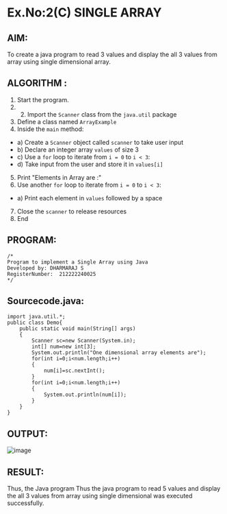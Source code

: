 # Ex.No:2(C)    SINGLE ARRAY

## AIM:
To create a java program to read 3 values and display the all 3 values from array using single dimensional array.

## ALGORITHM :
1.	Start the program.
2.	2.	Import the `Scanner` class from the `java.util` package
3.	Define a class named `ArrayExample`
4.	Inside the `main` method:
-	a) Create a `Scanner` object called `scanner` to take user input
-	b) Declare an integer array `values` of size 3
-	c) Use a `for` loop to iterate from `i = 0` to `i < 3`:
-   d) Take input from the user and store it in `values[i]`
5.	Print "Elements in Array are :"
6.	Use another `for` loop to iterate from `i = 0` to `i < 3`:
-	a) Print each element in `values` followed by a space
7.	Close the `scanner` to release resources
8.	End





## PROGRAM:
 ```
/*
Program to implement a Single Array using Java
Developed by: DHARMARAJ S
RegisterNumber:  212222240025
*/
```

## Sourcecode.java:
```
import java.util.*;
public class Demo{
    public static void main(String[] args)
    {
        Scanner sc=new Scanner(System.in);
        int[] num=new int[3];
        System.out.println("One dimensional array elements are");
        for(int i=0;i<num.length;i++)
        {
            num[i]=sc.nextInt();
        }
        for(int i=0;i<num.length;i++)
        {
            System.out.println(num[i]);
        }
    }
}
```

## OUTPUT:

![image](https://github.com/user-attachments/assets/83c2bf3f-9066-412c-8643-5954a6b20841)

## RESULT:
Thus, the Java program Thus the java program to read 5 values and display the all 3 values from array using single dimensional  was executed successfully.


